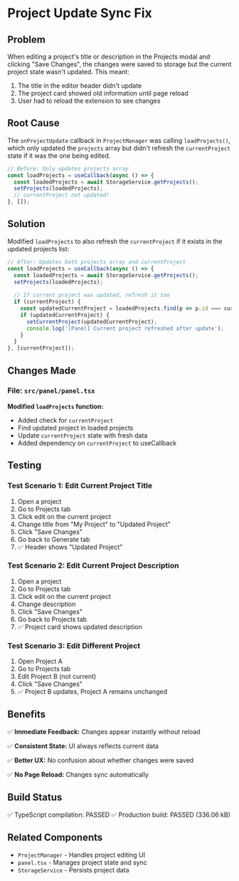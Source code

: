 # Project Update Sync Fix

## Problem

When editing a project's title or description in the Projects modal and clicking "Save Changes", the changes were saved to storage but the current project state wasn't updated. This meant:

1. The title in the editor header didn't update
2. The project card showed old information until page reload
3. User had to reload the extension to see changes

## Root Cause

The `onProjectUpdate` callback in `ProjectManager` was calling `loadProjects()`, which only updated the `projects` array but didn't refresh the `currentProject` state if it was the one being edited.

```typescript
// Before: Only updates projects array
const loadProjects = useCallback(async () => {
  const loadedProjects = await StorageService.getProjects();
  setProjects(loadedProjects);
  // currentProject not updated!
}, []);
```

## Solution

Modified `loadProjects` to also refresh the `currentProject` if it exists in the updated projects list:

```typescript
// After: Updates both projects array and currentProject
const loadProjects = useCallback(async () => {
  const loadedProjects = await StorageService.getProjects();
  setProjects(loadedProjects);
  
  // If current project was updated, refresh it too
  if (currentProject) {
    const updatedCurrentProject = loadedProjects.find(p => p.id === currentProject.id);
    if (updatedCurrentProject) {
      setCurrentProject(updatedCurrentProject);
      console.log('[Panel] Current project refreshed after update');
    }
  }
}, [currentProject]);
```

## Changes Made

### File: `src/panel/panel.tsx`

**Modified `loadProjects` function:**
- Added check for `currentProject`
- Find updated project in loaded projects
- Update `currentProject` state with fresh data
- Added dependency on `currentProject` to useCallback

## Testing

### Test Scenario 1: Edit Current Project Title
1. Open a project
2. Go to Projects tab
3. Click edit on the current project
4. Change title from "My Project" to "Updated Project"
5. Click "Save Changes"
6. Go back to Generate tab
7. ✅ Header shows "Updated Project"

### Test Scenario 2: Edit Current Project Description
1. Open a project
2. Go to Projects tab
3. Click edit on the current project
4. Change description
5. Click "Save Changes"
6. Go back to Projects tab
7. ✅ Project card shows updated description

### Test Scenario 3: Edit Different Project
1. Open Project A
2. Go to Projects tab
3. Edit Project B (not current)
4. Click "Save Changes"
5. ✅ Project B updates, Project A remains unchanged

## Benefits

✅ **Immediate Feedback:** Changes appear instantly without reload

✅ **Consistent State:** UI always reflects current data

✅ **Better UX:** No confusion about whether changes were saved

✅ **No Page Reload:** Changes sync automatically

## Build Status

✅ TypeScript compilation: PASSED
✅ Production build: PASSED (336.06 kB)

## Related Components

- `ProjectManager` - Handles project editing UI
- `panel.tsx` - Manages project state and sync
- `StorageService` - Persists project data
